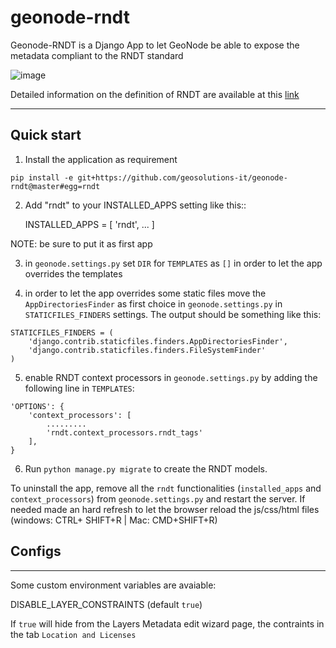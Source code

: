 # geonode-rndt

Geonode-RNDT is a Django App to let GeoNode be able to expose the metadata compliant to the RNDT standard

![image](https://user-images.githubusercontent.com/717359/107668977-91f8ee00-6c91-11eb-8006-80e988dddeef.png)

Detailed information on the definition of RNDT are available at this [link](https://geodati.gov.it/geoportale/)

-----

Quick start
-----------
1. Install the application as requirement
```
pip install -e git+https://github.com/geosolutions-it/geonode-rndt@master#egg=rndt
```

2. Add "rndt" to your INSTALLED_APPS setting like this::

    INSTALLED_APPS = [
        'rndt',
        ...
    ]

NOTE: be sure to put it as first app

3.  in `geonode.settings.py` set `DIR` for `TEMPLATES` as `[]` in order to let the app overrides the templates

4.  in order to let the app overrides some static files move the `AppDirectoriesFinder` as first choice in `geonode.settings.py` in `STATICFILES_FINDERS` settings. The output should be something like this:
```
STATICFILES_FINDERS = (
    'django.contrib.staticfiles.finders.AppDirectoriesFinder',
    'django.contrib.staticfiles.finders.FileSystemFinder'
)

```
5. enable RNDT context processors in `geonode.settings.py` by adding the following line in `TEMPLATES`:
```
'OPTIONS': {
    'context_processors': [
        .........
        'rndt.context_processors.rndt_tags'
    ],
}
```

6. Run ``python manage.py migrate`` to create the RNDT models.

To uninstall the app, remove all the `rndt` functionalities (`installed_apps` and `context_processors`) from  `geonode.settings.py` and restart the server. If needed made an hard refresh to let the browser reload the js/css/html files (windows: CTRL+ SHIFT+R | Mac: CMD+SHIFT+R)


Configs
--
---------

Some custom environment variables are avaiable:

DISABLE_LAYER_CONSTRAINTS (default `true`)

If `true` will hide from the Layers Metadata edit wizard page, the contraints in the tab `Location and Licenses`

